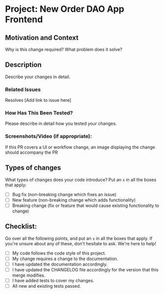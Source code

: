 # Project: New Order DAO App Frontend

## Motivation and Context

Why is this change required? What problem does it solve?

## Description

Describe your changes in detail.

### Related Issues

Resolves [Add link to issue here]

### How Has This Been Tested?

Please describe in detail how you tested your changes.

### Screenshots/Video (if appropriate):

If this PR covers a UI or workflow change, an image displaying the change should accompany the PR
  

## Types of changes

What types of changes does your code introduce? Put an `x` in all the boxes that apply:
- [ ] Bug fix (non-breaking change which fixes an issue)
- [ ] New feature (non-breaking change which adds functionality)
- [ ] Breaking change (fix or feature that would cause existing functionality to change)

## Checklist:

Go over all the following points, and put an `x` in all the boxes that apply. If you're unsure about any of these, don't hesitate to ask. We're here to help!
- [ ] My code follows the code style of this project.
- [ ] My change requires a change to the documentation.
- [ ] I have updated the documentation accordingly.
- [ ] I have updated the CHANGELOG file accordingly for the version that this merge modifies.
- [ ] I have added tests to cover my changes.
- [ ] All new and existing tests passed.